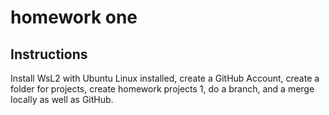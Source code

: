 # homework one
## Instructions
Install WsL2 with Ubuntu Linux installed, create a GitHub Account, create a folder for projects, create homework projects 1, do a branch, and a merge locally as well as GitHub.
